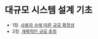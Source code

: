 # 대규모 시스템 설계 기초 

- 1장. [사용자 수에 따른 규모 확장성](./Books/Chapter01.md)
- 2장. [개략적인 규모 추정](./Books/Chapter02.md)


